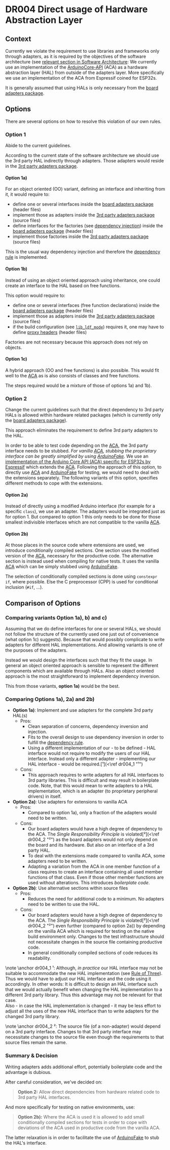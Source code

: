 # DR004 Direct usage of Hardware Abstraction Layer

## Context

Currently we violate the requirement to use libraries and frameworks only through adapters, as it is required by the objectives of the software architecture (see 
[relevant section in Software Architecture](<\ref flexible_structure> "relevant section in Software Architecture"):
We currently use an implementation of the [ArduinoCore-API][ACA] (ACA) as a hardware abstraction layer (HAL) from outside of the adapters layer.
More specifically we use an implementation of the ACA from Espressif coined for ESP32s.

It is generally assumed that using HALs is only necessary from the
[board adapters package](<\ref board_adapters> "board adapters package").

[ACA]: https://github.com/arduino/ArduinoCore-API

## Options

There are several options on how to resolve this violation of our own rules.

### Option 1

Abide to the current guidelines.

According to the current state of the software architecture we should use the 3rd party HAL indirectly through adapters.
Those adapters would reside in the 
[3rd party adapters package](<\ref third_party_adapters> "3rd party adapters package").

#### Option 1a)

For an object oriented (OO) variant, defining an interface and inheriting from it, it would require to:

- define one or several interfaces inside the
  [board adapters package](<\ref board_adapters> "board adapters package")
  (header files)
- implement those as adapters inside the
  [3rd party adapters package](<\ref third_party_adapters> "3rd party adapters package")
  (source files)
- define interfaces for the factories (see 
  [dependency injection](<\ref dependency_injection> "dependency injection"))
  inside the
  [board adapters package](<\ref board_adapters> "board adapters package")
  (header files)
- implement those factories inside the
  [3rd party adapters package](<\ref third_party_adapters> "3rd party adapters package")
  (source files)

This is the usual way dependency injection and therefore the 
[dependency rule](<\ref interpretation_dependency_rule> "dependency rule")
is implemented.

#### Option 1b)

Instead of using an object oriented approach using inheritance, one could create an interface to the HAL based on free functions.

This option would require to:

- define one or several interfaces (free function declarations) inside the
  [board adapters package](<\ref board_adapters> "board adapters package")
  (header files)
- implement those as adapters inside the
  [3rd party adapters package](<\ref third_party_adapters> "3rd party adapters package")
  (source files)
- if the build configuration (see [`lib_ldf_mode`][1]) requires it, one may have to define 
  [proxy headers](<\ref proxy_header> "proxy headers")
  (header files)

Factories are not necessary because this approach does not rely on objects.

[1]: https://docs.platformio.org/en/latest/projectconf/sections/env/options/library/lib_ldf_mode.html "PlatformIO documentation of lib_ldf_mode"

#### Option 1c)

A hybrid approach (OO and free functions) is also possible.
This would fit well to the [ACA][] as is also consists of classes and free functions.

The steps required would be a mixture of those of options 1a) and 1b).

### Option 2

Change the current guidelines such that the direct dependency to 3rd party HALs is allowed within hardware related packages (which is currently only the 
[board adapters package](<\ref board_adapters> "board adapters package")).

This approach eliminates the requirement to define 3rd party adapters to the HAL.

In order to be able to test code depending on the [ACA][], the 3rd party interface needs to be stubbed.
*For vanilla [ACA][], stubbing the proprietary interface can be greatly simplified by using [ArduinoFake][].*
We use an [implementation of the Arduino Core API (ACA) specific for ESP32s by Espressif](https://github.com/espressif/arduino-esp32/) which extends the [ACA][].
Following the approach of this option, to directly use [ACA][] and [ArduinoFake][] for testing, we would need to deal with the extensions separately.
The following variants of this option, specifies different methods to cope with the extensions.

[ArduinoFake]: https://platformio.org/lib/show/1689/ArduinoFake "ArduinoFake in PlaftormIO's registry"

#### Option 2a)

Instead of directly using a modified Arduino interface (for example for a specific `class`), we use an adapter.
The adapters would be integrated just as for option 1.
But compared to option 1 this only needs to be done for those smallest indivisible interfaces which are not compatible to the vanilla [ACA][].

#### Option 2b)

At those places in the source code where extensions are used, we introduce conditionally compiled sections.
One section uses the modified version of the [ACA][], necessary for the productive code.
The alternative section is instead used when compiling for native tests.
It uses the vanilla [ACA][] which can be simply stubbed using [ArduinoFake][].

The selection of conditionally compiled sections is done using `constexpr if`, where possible.
Else the C preprocessor (CPP) is used for conditional inclusion (`#if`, ...).

## Comparison of Options

### Comparing variants Option 1a), b) and c)

Assuming that we do define interfaces for one or several HALs, we should not follow the structure of the currently used one just out of convenience (what option 1c) suggests).
Because that would possibly complicate to write adapters for different HAL implementations.
And allowing variants is one of the purposes of the adapters.

Instead we would design the interfaces such that they fit the usage.
In general an object oriented approach is sensible to represent the different components which are available through HALs.
Also an object oriented approach is the most straightforward to implement dependency inversion.

This from those variants, **option 1a)** would be the best.

### Comparing Options 1a), 2a) and 2b)

- **Option 1a)**: Implement and use adapters for the complete 3rd party HAL(s)
  - Pros:
    - Clean separation of concerns, dependency inversion and injection.
    - Fits to the overall design to use dependency inversion in order to fulfill the 
      [dependency rule](<\ref interpretation_dependency_rule> "dependency rule").
    - Using a different implementation of our - to be defined - HAL interface would not require to modify the users of our HAL interface.
      Instead only a different adapter - implementing our HAL interface - would be required.[¹](<\ref dr004_1 "¹")
  - Cons:
    - This approach requires to write adapters for all HAL interfaces to 3rd party libraries.
      This is difficult and may result in boilerplate code.
      Note, that this would mean to write adapters to a HAL implementation, which is an adapter (to proprietary peripheral drivers) in itself.
- **Option 2a)**: Use adapters for extensions to vanilla ACA
  - Pros:
    - Compared to option 1a), only a fraction of the adapters would need to be written.
  - Cons:
    - Our board adapters would have a high degree of dependency to the ACA.
      The *Single Responsibility Principle* is violated[²](<\ref dr004_2 "²") as the board adapters would not only depend on the board and its hardware.
      But also on an interface of a 3rd party HAL.
    - To deal with the extensions made compared to vanilla ACA, some adapters need to be written.
    - Adapting a variation from the ACA in one member function of a class requires to create an interface containing all used member functions of that class.
      Even if those other member functions are used without alterations.
      This introduces *boilerplate code*.
- **Option 2b)**: Use alternative sections within source files
  - Pros:
    - Reduces the need for additional code to a minimum.
      No adapters need to be written to use the HAL.
  - Cons:
    - Our board adapters would have a high degree of dependency to the ACA.
      The *Single Responsibility Principle* is violated[²](<\ref dr004_2 "²") even further (compared to option 2a)) by depending on the vanilla ACA which is required for testing on the native build environment only.
      Changes to the test infrastructure should not necessitate changes in the source file containing productive code.
    - In general conditionally compiled sections of code reduces its readability.

\note \anchor dr004_1
¹: Although, *in practice* our HAL interface may not be suitable to accommodate the new HAL implementation (see [Rule of Three](https://en.wikipedia.org/w/index.php%3Ftitle%3DRule_of_three_%28computer_programming%29%26oldid%3D1173684754)).
Thus we would have to adjust our HAL interface and the code using it accordingly.
In other words: It is difficult to design an HAL interface such that we would actually benefit when changing the HAL implementation to a different 3rd party library. Thus this advantage may not be relevant for that case.  
Also - in case the HAL implementation is changed - it may be less effort to adjust all the uses of the new HAL interface than to write adapters for the changed 3rd party library.

\note \anchor dr004_2
²: The source file (of a non-adapter) would depend on a 3rd party interface.
Changes to that 3rd party interface may necessitate changes to the source file even though the requirements to that source files remain the same.

### Summary & Decision

Writing adapters adds additional effort, potentially boilerplate code and the advantage is dubious.

After careful consideration, we've decided on:

> **Option 2:** Allow direct dependencies from hardware related code to 3rd party HAL interfaces.

And more specifically for testing on native environments, use:

> **Option 2b):** Where the ACA is used it is allowed to add small conditionally compiled sections for tests in order to cope with deviations of the ACA used in productive code from the vanilla ACA.

The latter relaxation is in order to facilitate the use of [ArduinoFake][] to stub the HAL's interface.

